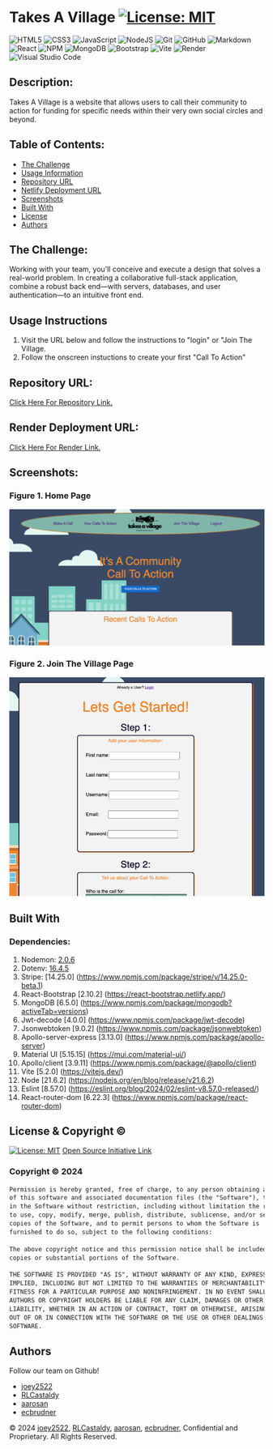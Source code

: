 # Takes A Village [![License: MIT](https://img.shields.io/badge/License-MIT-yellow.svg)](https://opensource.org/licenses/MIT)

![HTML5](https://img.shields.io/badge/html5-%23E34F26.svg?style=for-the-badge&logo=html5&logoColor=white)
![CSS3](https://img.shields.io/badge/css3-%231572B6.svg?style=for-the-badge&logo=css3&logoColor=white)
![JavaScript](https://img.shields.io/badge/javascript-%23323330.svg?style=for-the-badge&logo=javascript&logoColor=%23F7DF1E)
![NodeJS](https://img.shields.io/badge/node.js-6DA55F?style=for-the-badge&logo=node.js&logoColor=white)
![Git](https://img.shields.io/badge/git-%23F05033.svg?style=for-the-badge&logo=git&logoColor=white)
![GitHub](https://img.shields.io/badge/github-%23121011.svg?style=for-the-badge&logo=github&logoColor=white)
![Markdown](https://img.shields.io/badge/markdown-%23000000.svg?style=for-the-badge&logo=markdown&logoColor=white)
![React](https://img.shields.io/badge/react-%2320232a.svg?style=for-the-badge&logo=react&logoColor=%2361DAFB)
![NPM](https://img.shields.io/badge/NPM-%23CB3837.svg?style=for-the-badge&logo=npm&logoColor=white)
![MongoDB](https://img.shields.io/badge/MongoDB-%234ea94b.svg?style=for-the-badge&logo=mongodb&logoColor=white)
![Bootstrap](https://img.shields.io/badge/bootstrap-%238511FA.svg?style=for-the-badge&logo=bootstrap&logoColor=white)
![Vite](https://img.shields.io/badge/vite-%23646CFF.svg?style=for-the-badge&logo=vite&logoColor=white)
![Render](https://img.shields.io/badge/Render-46E3B7?style=for-the-badge&logo=render&logoColor=white)
![Visual Studio Code](https://img.shields.io/badge/Visual%20Studio%20Code-0078d7.svg?style=for-the-badge&logo=visual-studio-code&logoColor=white)


## Description:
Takes A Village is a website that allows users to call their community to action for funding for specific needs within their very own social circles and beyond.


## Table of Contents:
- [The Challenge](#The-Challenge)
- [Usage Information](#Usage-Information)
- [Repository URL](#Repository-URL)
- [Netlify Deployment URL](#Netlify-Deployment-URL)
- [Screenshots](#Screenshots)
- [Built With](#Built-With)
- [License](#License)
- [Authors](#Authors)


## The Challenge:
Working with your team, you’ll conceive and execute a design that solves a real-world problem. In creating a collaborative full-stack application, combine a robust back end—with servers, databases, and user authentication—to an intuitive front end.


## Usage Instructions
1. Visit the URL below and follow the instructions to "login" or "Join The Village.
2. Follow the onscreen instuctions to create your first "Call To Action"


## Repository URL:
[Click Here For Repository Link.](https://github.com/aarosan/crowdfund)

## Render Deployment URL:
[Click Here For Render Link.](https://takes-a-village.onrender.com/)

## Screenshots:
### Figure 1. Home Page
![](./client/assets/homePagePic.png) 
### Figure 2.  Join The Village Page
![](./client/assets/joinPagePic.png)


## Built With
### Dependencies:
1. Nodemon: [2.0.6](https://www.npmjs.com/package/nodemon/v/2.0.6)
2. Dotenv: [16.4.5](https://www.npmjs.com/package/dotenv)
3. Stripe: [14.25.0] (https://www.npmjs.com/package/stripe/v/14.25.0-beta.1)
4. React-Bootstrap [2.10.2] (https://react-bootstrap.netlify.app/)
5. MongoDB [6.5.0] (https://www.npmjs.com/package/mongodb?activeTab=versions)
6. Jwt-decode [4.0.0] (https://www.npmjs.com/package/jwt-decode)
7. Jsonwebtoken [9.0.2] (https://www.npmjs.com/package/jsonwebtoken)
8. Apollo-server-express [3.13.0] (https://www.npmjs.com/package/apollo-server)
9. Material UI [5.15.15] (https://mui.com/material-ui/)
10. Apollo/client [3.9.11] (https://www.npmjs.com/package/@apollo/client)
11. Vite [5.2.0] (https://vitejs.dev/)
12. Node [21.6.2] (https://nodejs.org/en/blog/release/v21.6.2)
13. Eslint [8.57.0] (https://eslint.org/blog/2024/02/eslint-v8.57.0-released/)
14. React-router-dom [6.22.3] (https://www.npmjs.com/package/react-router-dom)


## License & Copyright ©
[![License: MIT](https://img.shields.io/badge/License-MIT-yellow.svg)](https://opensource.org/licenses/MIT) [Open Source Initiative Link](https://opensource.org/licenses/MIT)


### Copyright © 2024
```md
Permission is hereby granted, free of charge, to any person obtaining a copy
of this software and associated documentation files (the "Software"), to deal
in the Software without restriction, including without limitation the rights
to use, copy, modify, merge, publish, distribute, sublicense, and/or sell
copies of the Software, and to permit persons to whom the Software is
furnished to do so, subject to the following conditions:

The above copyright notice and this permission notice shall be included in all
copies or substantial portions of the Software.

THE SOFTWARE IS PROVIDED "AS IS", WITHOUT WARRANTY OF ANY KIND, EXPRESS OR
IMPLIED, INCLUDING BUT NOT LIMITED TO THE WARRANTIES OF MERCHANTABILITY,
FITNESS FOR A PARTICULAR PURPOSE AND NONINFRINGEMENT. IN NO EVENT SHALL THE
AUTHORS OR COPYRIGHT HOLDERS BE LIABLE FOR ANY CLAIM, DAMAGES OR OTHER
LIABILITY, WHETHER IN AN ACTION OF CONTRACT, TORT OR OTHERWISE, ARISING FROM,
OUT OF OR IN CONNECTION WITH THE SOFTWARE OR THE USE OR OTHER DEALINGS IN THE
SOFTWARE.
```

  
## Authors
Follow our team on Github!
- [joey2522](https://github.com/Joey2522)
- [RLCastaldy](https://github.com/RLCastaldy)
- [aarosan](https://github.com/aarosan)
- [ecbrudner](https://github.com/ecbrudner)


© 2024 [joey2522](https://github.com/Joey2522), [RLCastaldy](https://github.com/RLCastaldy), [aarosan](https://github.com/aarosan), [ecbrudner](https://github.com/ecbrudner), Confidential and Proprietary. All Rights Reserved.
